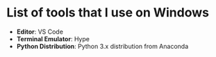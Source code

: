 # List of tools that I use on Windows

* **Editor**: VS Code
* **Terminal Emulator**: Hype
* **Python Distribution**: Python 3.x distribution from Anaconda
